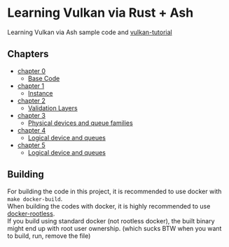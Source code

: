 # Learning Vulkan via Rust + Ash

Learning Vulkan via Ash sample code and [vulkan-tutorial](https://vulkan-tutorial.com/Introduction)

## Chapters
- [chapter 0](https://github.com/bonohub13/learning_vulkan/tree/chapter_0)
    - [Base Code](https://vulkan-tutorial.com/Drawing_a_triangle/Setup/Base_code)
- [chapter 1](https://github.com/bonohub13/learning_vulkan/tree/chapter_1)
    - [Instance](https://vulkan-tutorial.com/Drawing_a_triangle/Setup/Instance)
- [chapter 2](https://github.com/bonohub13/learning_vulkan/tree/chapter_2)
    - [Validation Layers](https://vulkan-tutorial.com/Drawing_a_triangle/Setup/Validation_layers)
- [chapter 3](https://github.com/bonohub13/learning_vulkan/tree/chapter_3)
    - [Physical devices and queue families](https://vulkan-tutorial.com/Drawing_a_triangle/Setup/Physical_devices_and_queue_families)
- [chapter 4](https://github.com/bonohub13/learning_vulkan/tree/chapter_4)
    - [Logical device and queues](https://vulkan-tutorial.com/Drawing_a_triangle/Setup/Logical_device_and_queues)
- [chapter 5](https://github.com/bonohub13/learning_vulkan/tree/chapter_5)
    - [Logical device and queues](https://vulkan-tutorial.com/Drawing_a_triangle/Presentation/Window_surface)

## Building
For building the code in this project, it is recommended to use docker with `make docker-build`. \
When building the codes with docker, it is highly recommended to use [docker-rootless](https://docs.docker.com/engine/security/rootless/). \
If you build using standard docker (not rootless docker), the built binary might end up
with root user ownership. (which sucks BTW when you want to build, run, remove the file)
